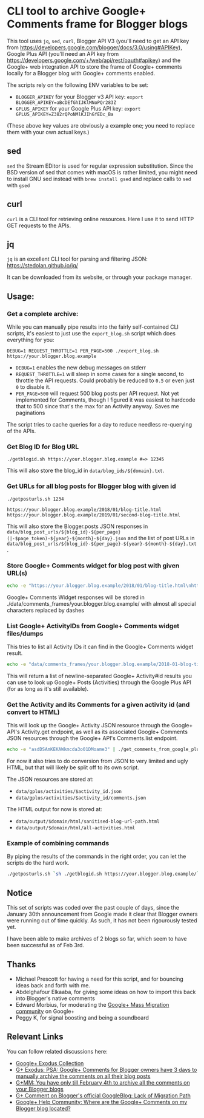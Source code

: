 # CLI tool to archive Google+ Comments frame for Blogger blogs

This tool uses `jq`, `sed`, `curl`, Blogger API V3 (you'll need to get an API key from https://developers.google.com/blogger/docs/3.0/using#APIKey), Google Plus API (you'll need an API key from https://developers.google.com/+/web/api/rest/oauth#apikey) and the Google+ web integration API to store the frame of Google+ comments locally for a Blogger blog with Google+ comments enabled.

The scripts rely on the following ENV variables to be set:

* `BLOGGER_APIKEY` for your Blogger v3 API key:  `export BLOGGER_APIKEY=aBcDEfGhIJKlMNoPQr283Z`
* `GPLUS_APIKEY` for your Google Plus API key:  `export GPLUS_APIKEY=Z382rQPoNMlKJIhGfEDc_Ba`

(These above key values are obviously a example one; you need to replace them with your own actual keys.)

## sed
`sed` the Stream EDitor is used for regular expression substitution. Since the BSD version of sed that comes with macOS is rather limited, you might need to install GNU sed instead with `brew install gsed` and replace calls to `sed` with `gsed`

## curl
`curl` is a CLI tool for retrieving online resources. Here I use it to send HTTP GET requests to the APIs.

## jq
`jq` is an excellent CLI tool for parsing and filtering JSON: 
https://stedolan.github.io/jq/

It can be downloaded from its website, or through your package manager.

## Usage:

### Get a complete archive:
While you can manually pipe results into the fairly self-contained CLI scripts, it's easiest to just use the `export_blog.sh` script which does everything for you:

`DEBUG=1 REQUEST_THROTTLE=1 PER_PAGE=500 ./export_blog.sh https://your.blogger.blog.example`

* `DEBUG=1` enables the new debug messages on stderr
* `REQUEST_THROTTLE=1` will sleep in some cases for a single second, to throttle the API requests. Could probably be reduced to `0.5` or even just `0` to disable it.
* `PER_PAGE=500` will request 500 blog posts per API request. Not yet implemented for Comments, though I figured it was easiest to hardcode that to 500 since that's the max for an Activity anyway. Saves me paginations

The script tries to cache queries for a day to reduce needless re-querying of the APIs.

### Get Blog ID for Blog URL
`./getblogid.sh https://your.blogger.blog.example #=> 12345`

This will also store the blog_id in `data/blog_ids/${domain}.txt`.

### Get URLs for all blog posts for Blogger blog with given id
`./getposturls.sh 1234`
```
https://your.blogger.blog.example/2018/01/blog-title.html
https://your.blogger.blog.example/2019/01/second-blog-title.html
```

This will also store the Blogger.posts JSON responses  in `data/blog_post_urls/${blog_id}-${per_page}(|-$page_token)-${year}-${month}-${day}.json` and the list of post URLs in `data/blog_post_urls/${blog_id}-${per_page}-${year}-${month}-${day}.txt`.

### Store Google+ Comments widget for blog post with given URL(s)
```bash
echo -e "https://your.blogger.blog.example/2018/01/blog-title.html\nhttps://your.blogger.blog.example/2018/01/another-blog-title.html" | ./store_comments_frame.sh
``` 

Google+ Comments Widget responses will be stored in ./data/comments_frames/your.blogger.blog.example/ with almost all special characters replaced by dashes

### List Google+ ActivityIDs from Google+ Comments widget files/dumps
This tries to list all Activity IDs it can find in the Google+ Comments widget result.

```bash
echo -e "data/comments_frames/your.blogger.blog.example/2018-01-blog-title.html\ndata/comments_frames/your.blogger.blog.example/2018-01-another-blog-title.html" | ./get_activity_ids_from_comments_frame.sh
``` 

This will return a list of newline-separated Google+ Activity#id results you can use to look up Google+ Posts (Activities) through the Google Plus API (for as long as it's still available).

### Get the Activity and its Comments for a given activity id (and convert to HTML)
This will look up the Google+ Activity JSON resource through the Google+ API's Activity.get endpoint, as well as its associated Google+ Comments JSON resources through the Google+ API's Comments.list endpoint.

```bash
echo -e "asdDSAmKEKAWkmcda3o01DMoame3" | ./get_comments_from_google_plus_api_by_activity_id.sh
```

For now it also tries to do conversion from JSON to very limited and ugly HTML, but that will likely be split off to its own script.

The JSON resources are stored at:

* `data/gplus/activities/$activity_id.json`
* `data/gplus/activities/$activity_id/comments.json`

The HTML output for now is stored at:

* `data/output/$domain/html/sanitised-blog-url-path.html`
* `data/output/$domain/html/all-activities.html`

### Example of combining commands
By piping the results of the commands in the right order, you can let the scripts do the hard work.

```bash 
./getposturls.sh `sh ./getblogid.sh https://your.blogger.blog.example/`| store_comments_frame.sh
```

## Notice
This set of scripts was coded over the past couple of days, since the January 30th announcement from Google made it clear that Blogger owners were running out of time quickly. As such, it has not been rigourously tested yet. 

I have been able to make archives of 2 blogs so far, which seem to have been successful as of Feb 3rd.


## Thanks

* Michael Prescott for having a need for this script, and for bouncing ideas back and forth with me. 
* Abdelghafour Elkaaba, for giving some ideas on how to import this back into Blogger's native comments
* Edward Morbius, for moderating the [Google+ Mass Migration community](https://plus.google.com/communities/112164273001338979772) on Google+
* Peggy K, for signal boosting and being a soundboard

## Relevant Links

You can follow related discussions here:
* [Google+ Exodus Collection](https://plus.google.com/collection/wakeQF)
* [G+ Exodus: PSA: Google+ Comments for Blogger owners have 3 days to manually archive the comments on all their blog posts](https://plus.google.com/112064652966583500522/posts/EJukQAAfFrV)
* [G+MM: You have only till February 4th to archive all the comments on your Blogger blogs](https://plus.google.com/112064652966583500522/posts/L6HxBe48kQs)
* [G+ Comment on Blogger's official GoogleBlog: Lack of Migration Path](https://plus.google.com/112064652966583500522/posts/aoGutBGaZ51)
* [Google+ Help Community: Where are the Google+ Comments on my Blogger blog located?](https://plus.google.com/112064652966583500522/posts/Hx3buXXfjFb)
